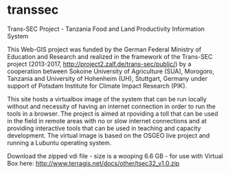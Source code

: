 # transsec
Trans-SEC Project - Tanzania Food and Land Productivity Information System

This Web-GIS project was funded by the German Federal Ministry of Education and Research and realized in the framework of the Trans-SEC project (2013-2017, http://project2.zalf.de/trans-sec/public/) by a cooperation between Sokoine University of Agriculture (SUA), Morogoro, Tanzania and University of Hohenheim (UH), Stuttgart, Germany under support of Potsdam Institute for Climate Impact Research (PIK).

This site hosts a virtualbox image of the system that can be run locally without and necessity of having an internet connection in order to run the tools in a browser. The project is aimed at rpoviding a toll that can be used in the field in remote areas with no or slow internet connections and at providing interactive tools that can be used in teaching and capacity development. The virtual image is based on the OSGEO live project and running a Lubuntu operating system.

Download the zipped vdi file - size is a wooping 6.6 GB - for use with Virtual Box here: http://www.terragis.net/docs/other/tsec32_v1.0.zip

